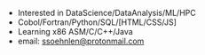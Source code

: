 - Interested in DataScience/DataAnalysis/ML/HPC
- Cobol/Fortran/Python/SQL/[HTML/CSS/JS]
- Learning x86 ASM/C/C++/Java
- email: ssoehnlen@protonmail.com

<!---
ssoehdata/ssoehdata is a ✨ special ✨ repository because its `README.md` (this file) appears on your GitHub profile.
You can click the Preview link to take a look at your changes.
--->
